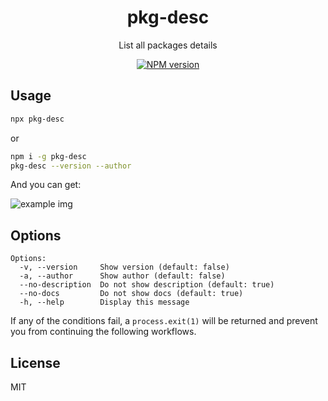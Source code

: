 <h1 align="center">pkg-desc</h1>


<p align="center">
List all packages details
</p>
<p align="center">
<a href="https://www.npmjs.com/package/pkg-desc"><img src="https://img.shields.io/npm/v/pkg-desc?color=a1b858&label=" alt="NPM version"></a>
</p>

## Usage

```bash
npx pkg-desc
```

or

```bash
npm i -g pkg-desc
pkg-desc --version --author
```

And you can get:

![example img](https://user-images.githubusercontent.com/37015336/205476655-57b883b3-135c-4ecd-b046-4e881b201d4d.jpg)

## Options

```
Options:
  -v, --version     Show version (default: false)
  -a, --author      Show author (default: false)
  --no-description  Do not show description (default: true)
  --no-docs         Do not show docs (default: true)
  -h, --help        Display this message 
```

If any of the conditions fail, a `process.exit(1)` will be returned and prevent you from continuing the following workflows.

## License

MIT
